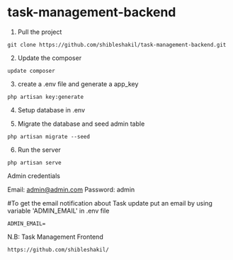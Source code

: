 ﻿# task-management-backend
1. Pull the project
```
git clone https://github.com/shibleshakil/task-management-backend.git
```

2. Update the composer 
```
update composer
```

3. create a .env file and generate a app_key 
```
php artisan key:generate
```

4. Setup database in .env

5. Migrate the database and seed admin table
```
php artisan migrate --seed
```

6. Run the server 
```
php artisan serve
```

Admin credentials

Email: admin@admin.com
Password: admin


#To get the email notification about Task update put an email by using variable 'ADMIN_EMAIL' in .env file 
```
ADMIN_EMAIL=
```

N.B: Task Management Frontend

```
https://github.com/shibleshakil/ 
```
